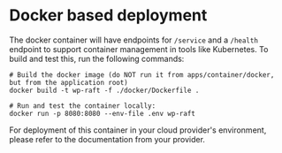 # Docker based deployment

The docker container will have endpoints for `/service` and a `/health` endpoint to support container management in tools like Kubernetes.
To build and test this, run the following commands:

```shell
# Build the docker image (do NOT run it from apps/container/docker, but from the application root)
docker build -t wp-raft -f ./docker/Dockerfile .

# Run and test the container locally:
docker run -p 8080:8080 --env-file .env wp-raft
```

For deployment of this container in your cloud provider's environment, please refer to the documentation from your provider.
